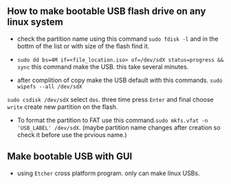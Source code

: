 ## How to make bootable USB flash drive on any linux system

- check the partition name using this command `sudo fdisk -l` and in the bottm of the list or with size of the flash find it.

- `sudo dd bs=4M if=<file_location.iso> of=/dev/sdX status=progress && sync` this command make the USB. this take several minutes.

- after complition of copy make the USB default with this commands.
`sudo wipefs --all /dev/sdX`

`sudo csdisk /dev/sdX` select `dos`. three time press `Enter` and final choose `write` create new partition on the flash.

- To format the partition to FAT use this command.`sudo mkfs.vfat -n 'USB_LABEL' /dev/sdX`. (maybe partition name changes after creation so check it before use the prvious name.)

## Make bootable USB with GUI

- using `Etcher` cross platform program. only can make linux USBs.
